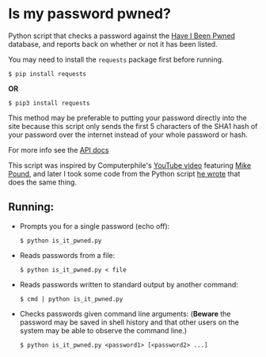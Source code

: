 # Is my password pwned?

Python script that checks a password against the
[Have I Been Pwned](https://haveibeenpwned.com/) database, and reports back on
whether or not it has been listed.

You may need to install the `requests` package first before running.
```
$ pip install requests
```
**OR**
```
$ pip3 install requests
```

This method may be preferable to putting your password directly into the site
because this script only sends the first 5 characters of the SHA1 hash of your
password over the internet instead of your whole password or hash.

For more info see the
[API docs](https://haveibeenpwned.com/API/v2#SearchingPwnedPasswordsByRange)

This script was inspired by Computerphile's 
[YouTube video](https://youtu.be/hhUb5iknVJs) featuring 
[Mike Pound](https://github.com/mikepound), and later I took some code from the 
Python script [he wrote](https://github.com/mikepound/pwned-search) that does 
the same thing.

## Running:
* Prompts you for a single password (echo off):
  ```
  $ python is_it_pwned.py
  ```
* Reads passwords from a file:
  ```
  $ python is_it_pwned.py < file
  ```
* Reads passwords written to standard output by another command:
  ```
  $ cmd | python is_it_pwned.py
  ```
* Checks passwords given command line arguments: (**Beware** the password may
  be saved in shell history and that other users on the system may be able to
  observe the command line.)
  ```
  $ python is_it_pwned.py <password1> [<password2> ...]
  ```

